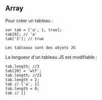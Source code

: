 ## Array

Pour créer un tableau :

    var tab = ['a', 1, true];
    tab[0]; // 'a'
    tab['2']; // true

``` Les tableaux sont des objets JS ```

La longueur d'un tableau JS est modifiable :

    tab.length; //3
    tab[20] = 'wtf';
    tab.length; //21
    tab.length = 2;
    tab // ['a', 1]
    tab.length = 0;
    tab // []
